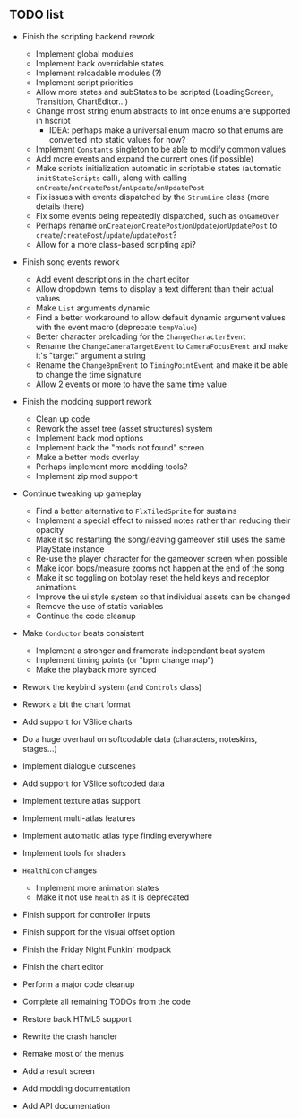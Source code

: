 ## TODO list

- Finish the scripting backend rework
  - Implement global modules
  - Implement back overridable states
  - Implement reloadable modules (?)
  - Implement script priorities
  - Allow more states and subStates to be scripted (LoadingScreen, Transition, ChartEditor...)
  - Change most string enum abstracts to int once enums are supported in hscript
    - IDEA: perhaps make a universal enum macro so that enums are converted into static values for now?
  - Implement `Constants` singleton to be able to modify common values
  - Add more events and expand the current ones (if possible)
  - Make scripts initialization automatic in scriptable states (automatic `initStateScripts` call), along with calling `onCreate`/`onCreatePost`/`onUpdate`/`onUpdatePost`
  - Fix issues with events dispatched by the `StrumLine` class (more details there)
  - Fix some events being repeatedly dispatched, such as `onGameOver`
  - Perhaps rename `onCreate`/`onCreatePost`/`onUpdate`/`onUpdatePost` to `create`/`createPost`/`update`/`updatePost`?
  - Allow for a more class-based scripting api?

- Finish song events rework
  - Add event descriptions in the chart editor
  - Allow dropdown items to display a text different than their actual values
  - Make `List` arguments dynamic
  - Find a better workaround to allow default dynamic argument values with the event macro (deprecate `tempValue`)
  - Better character preloading for the `ChangeCharacterEvent`
  - Rename the `ChangeCameraTargetEvent` to `CameraFocusEvent` and make it's "target" argument a string
  - Rename the `ChangeBpmEvent` to `TimingPointEvent` and make it be able to change the time signature
  - Allow 2 events or more to have the same time value

- Finish the modding support rework
  - Clean up code
  - Rework the asset tree (asset structures) system
  - Implement back mod options
  - Implement back the "mods not found" screen
  - Make a better mods overlay
  - Perhaps implement more modding tools?
  - Implement zip mod support

- Continue tweaking up gameplay
  - Find a better alternative to `FlxTiledSprite` for sustains
  - Implement a special effect to missed notes rather than reducing their opacity
  - Make it so restarting the song/leaving gameover still uses the same PlayState instance
  - Re-use the player character for the gameover screen when possible
  - Make icon bops/measure zooms not happen at the end of the song
  - Make it so toggling on botplay reset the held keys and receptor animations
  - Improve the ui style system so that individual assets can be changed
  - Remove the use of static variables
  - Continue the code cleanup

- Make `Conductor` beats consistent
  - Implement a stronger and framerate independant beat system
  - Implement timing points (or "bpm change map")
  - Make the playback more synced

- Rework the keybind system (and `Controls` class)

- Rework a bit the chart format
- Add support for VSlice charts
- Do a huge overhaul on softcodable data (characters, noteskins, stages...)
- Implement dialogue cutscenes
- Add support for VSlice softcoded data

- Implement texture atlas support
- Implement multi-atlas features
- Implement automatic atlas type finding everywhere
- Implement tools for shaders

- `HealthIcon` changes
  - Implement more animation states
  - Make it not use `health` as it is deprecated

- Finish support for controller inputs
- Finish support for the visual offset option
- Finish the Friday Night Funkin' modpack
- Finish the chart editor

- Perform a major code cleanup
- Complete all remaining TODOs from the code
- Restore back HTML5 support
- Rewrite the crash handler

- Remake most of the menus
- Add a result screen

- Add modding documentation
- Add API documentation
